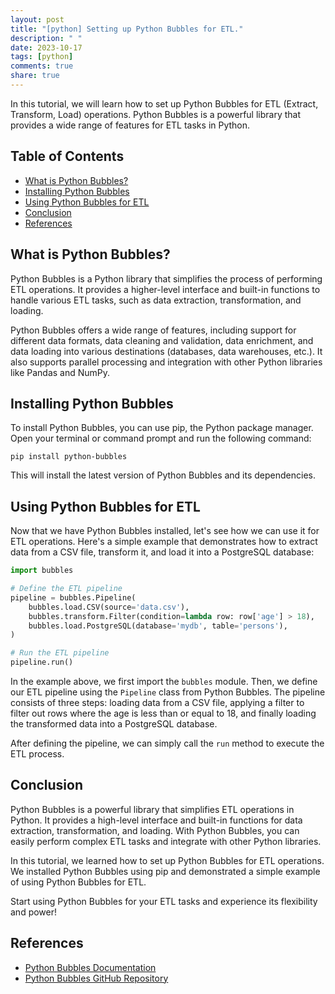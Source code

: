 ```yaml
---
layout: post
title: "[python] Setting up Python Bubbles for ETL."
description: " "
date: 2023-10-17
tags: [python]
comments: true
share: true
---
```


In this tutorial, we will learn how to set up Python Bubbles for ETL (Extract, Transform, Load) operations. Python Bubbles is a powerful library that provides a wide range of features for ETL tasks in Python.

## Table of Contents

- [What is Python Bubbles?](#what-is-python-bubbles)
- [Installing Python Bubbles](#installing-python-bubbles)
- [Using Python Bubbles for ETL](#using-python-bubbles-for-etl)
- [Conclusion](#conclusion)
- [References](#references)

## What is Python Bubbles?

Python Bubbles is a Python library that simplifies the process of performing ETL operations. It provides a higher-level interface and built-in functions to handle various ETL tasks, such as data extraction, transformation, and loading.

Python Bubbles offers a wide range of features, including support for different data formats, data cleaning and validation, data enrichment, and data loading into various destinations (databases, data warehouses, etc.). It also supports parallel processing and integration with other Python libraries like Pandas and NumPy.

## Installing Python Bubbles

To install Python Bubbles, you can use pip, the Python package manager. Open your terminal or command prompt and run the following command:

```shell
pip install python-bubbles
```

This will install the latest version of Python Bubbles and its dependencies.

## Using Python Bubbles for ETL

Now that we have Python Bubbles installed, let's see how we can use it for ETL operations. Here's a simple example that demonstrates how to extract data from a CSV file, transform it, and load it into a PostgreSQL database:

```python
import bubbles

# Define the ETL pipeline
pipeline = bubbles.Pipeline(
    bubbles.load.CSV(source='data.csv'),
    bubbles.transform.Filter(condition=lambda row: row['age'] > 18),
    bubbles.load.PostgreSQL(database='mydb', table='persons'),
)

# Run the ETL pipeline
pipeline.run()
```

In the example above, we first import the `bubbles` module. Then, we define our ETL pipeline using the `Pipeline` class from Python Bubbles. The pipeline consists of three steps: loading data from a CSV file, applying a filter to filter out rows where the age is less than or equal to 18, and finally loading the transformed data into a PostgreSQL database.

After defining the pipeline, we can simply call the `run` method to execute the ETL process.

## Conclusion

Python Bubbles is a powerful library that simplifies ETL operations in Python. It provides a high-level interface and built-in functions for data extraction, transformation, and loading. With Python Bubbles, you can easily perform complex ETL tasks and integrate with other Python libraries.

In this tutorial, we learned how to set up Python Bubbles for ETL operations. We installed Python Bubbles using pip and demonstrated a simple example of using Python Bubbles for ETL.

Start using Python Bubbles for your ETL tasks and experience its flexibility and power!

## References

- [Python Bubbles Documentation](https://python-bubbles.readthedocs.io/)
- [Python Bubbles GitHub Repository](https://github.com/python-bubbles/python-bubbles)